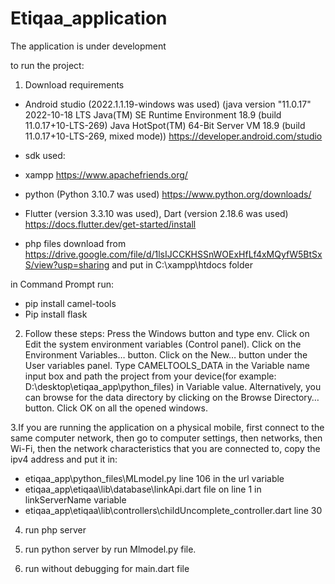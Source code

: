 # Etiqaa_application
The application is under development

to run the project:

1. Download requirements
- Android studio (2022.1.1.19-windows was used) 
(java version "11.0.17" 2022-10-18 LTS
Java(TM) SE Runtime Environment 18.9 (build 11.0.17+10-LTS-269)
Java HotSpot(TM) 64-Bit Server VM 18.9 (build 11.0.17+10-LTS-269, mixed mode))
https://developer.android.com/studio

- sdk used: 

- xampp
https://www.apachefriends.org/

- python (Python 3.10.7 was used)
https://www.python.org/downloads/

- Flutter (version 3.3.10 was used), Dart (version 2.18.6 was used)
https://docs.flutter.dev/get-started/install

- php files download from https://drive.google.com/file/d/1lsIJCCKHSSnWOExHfLf4xMQyfW5BtSxS/view?usp=sharing
and put in C:\xampp\htdocs folder

in Command Prompt run: 
- pip install camel-tools
- Pip install flask


2. Follow these steps:
Press the Windows button and type env.
Click on Edit the system environment variables (Control panel).
Click on the Environment Variables… button.
Click on the New… button under the User variables panel.
Type CAMELTOOLS_DATA in the Variable name input box and path the project from your device(for example: D:\desktop\etiqaa_app\python_files) in Variable value. Alternatively, you can browse for the data directory by clicking on the Browse Directory… button.
Click OK on all the opened windows.

3.If you are running the application on a physical mobile, first connect to the same computer network, then go to computer settings, then networks, then Wi-Fi, then the network characteristics that you are connected to, copy the ipv4 address and put it in:
- etiqaa_app\python_files\MLmodel.py line 106 in the url variable
- etiqaa_app\etiqaa\lib\database\linkApi.dart file on line 1 in linkServerName variable
- etiqaa_app\etiqaa\lib\controllers\childUncomplete_controller.dart line 30

4. run php server

5. run python server by run Mlmodel.py file.

6. run without debugging for main.dart file

